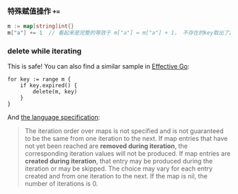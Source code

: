 

### 特殊赋值操作 `+=`

```go
m := map[string]int{}
m["a"] += 1  // 看起来是完整的等效于 m["a"] = m["a"] + 1， 不存在的key取出了zero value再...
```





### delete while iterating



This is safe! You can also find a similar sample in [Effective Go](http://golang.org/doc/effective_go.html#for):

```golang
for key := range m {
    if key.expired() {
        delete(m, key)
    }
}
```

And [the language specification](https://golang.org/ref/spec#For_statements):

> The iteration order over maps is not specified and is not guaranteed to be the same from one iteration to the next. If map entries that have not yet been reached are **removed during iteration**, the corresponding iteration values will not be produced. If map entries are **created during iteration**, that entry may be produced during the iteration or may be skipped. The choice may vary for each entry created and from one iteration to the next. If the map is nil, the number of iterations is 0.



